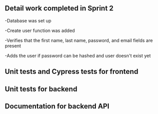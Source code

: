 Detail work completed in Sprint 2
---
-Database was set up

-Create user function was added

-Verifies that the first name, last name, password, and email fields are present
  
-Adds the user if password can be hashed and user doesn't exist yet

Unit tests and Cypress tests for frontend
---


Unit tests for backend
---


Documentation for backend API
---

